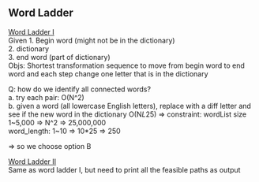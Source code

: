 ## Word Ladder  
[Word Ladder I](https://leetcode.com/problems/word-ladder/submissions/ "BFS" )  
Given 1. Begin word (might not be in the dictionary)  
      2. dictionary  
      3. end word (part of dictionary)  
Objs: Shortest transformation sequence to move from begin word to end word
      and each step change one letter that is in the dictionary

Q: how do we identify all connected words?  
 a. try each pair: O(N^2)  
 b. given a word (all lowercase English letters), replace with a diff letter and
    see if the new word in the dictionary
    O(N*L*25)
 => constraint: wordList size 1~5,000 => N^2   => 25,000,000  
                word_length: 1~10     => 10*25 => 250  

=> so we choose option B  

[Word Ladder II](https://leetcode.com/problems/word-ladder-ii/ "BFS")  
Same as word ladder I, but need to print all the feasible paths as output  
